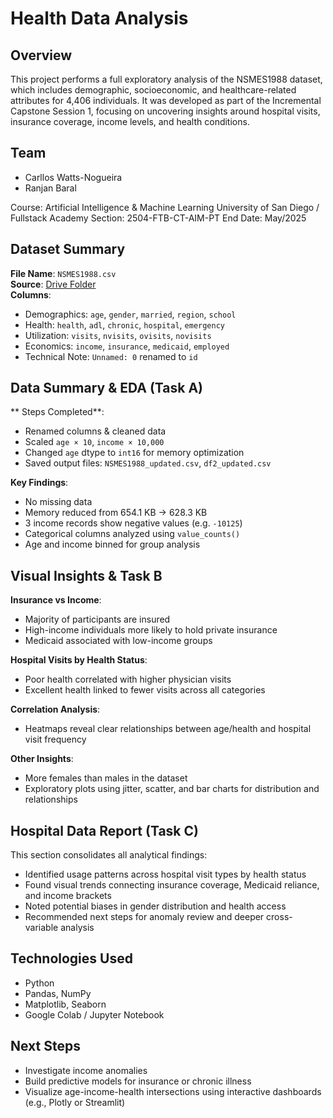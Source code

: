 # Health Data Analysis

## Overview
This project performs a full exploratory analysis of the NSMES1988 dataset, which includes demographic, socioeconomic, and healthcare-related attributes for 4,406 individuals. It was developed as part of the Incremental Capstone Session 1, focusing on uncovering insights around hospital visits, insurance coverage, income levels, and health conditions.

## Team
- Carllos Watts-Nogueira  
- Ranjan Baral  

Course: Artificial Intelligence & Machine Learning
University of San Diego / Fullstack Academy
Section: 2504-FTB-CT-AIM-PT
End Date: May/2025

## Dataset Summary
**File Name**: `NSMES1988.csv`  
**Source**: [Drive Folder](https://drive.google.com/drive/folders/1Bs-qDfJFSMKIpC_rFs2f-LmLougXonf-)  
**Columns**:
- Demographics: `age`, `gender`, `married`, `region`, `school`
- Health: `health`, `adl`, `chronic`, `hospital`, `emergency`
- Utilization: `visits`, `nvisits`, `ovisits`, `novisits`
- Economics: `income`, `insurance`, `medicaid`, `employed`
- Technical Note: `Unnamed: 0` renamed to `id`

## Data Summary & EDA (Task A)

** Steps Completed**:
- Renamed columns & cleaned data  
- Scaled `age × 10`, `income × 10,000`  
- Changed `age` dtype to `int16` for memory optimization  
- Saved output files: `NSMES1988_updated.csv`, `df2_updated.csv`

**Key Findings**:
- No missing data  
- Memory reduced from 654.1 KB → 628.3 KB  
- 3 income records show negative values (e.g. `-10125`)  
- Categorical columns analyzed using `value_counts()`  
- Age and income binned for group analysis

## Visual Insights & Task B

**Insurance vs Income**:
- Majority of participants are insured  
- High-income individuals more likely to hold private insurance  
- Medicaid associated with low-income groups

**Hospital Visits by Health Status**:
- Poor health correlated with higher physician visits  
- Excellent health linked to fewer visits across all categories

**Correlation Analysis**:
- Heatmaps reveal clear relationships between age/health and hospital visit frequency

**Other Insights**:
- More females than males in the dataset  
- Exploratory plots using jitter, scatter, and bar charts for distribution and relationships

## Hospital Data Report (Task C)

This section consolidates all analytical findings:

- Identified usage patterns across hospital visit types by health status  
- Found visual trends connecting insurance coverage, Medicaid reliance, and income brackets  
- Noted potential biases in gender distribution and health access  
- Recommended next steps for anomaly review and deeper cross-variable analysis  

## Technologies Used
- Python 
- Pandas, NumPy  
- Matplotlib, Seaborn  
- Google Colab / Jupyter Notebook

## Next Steps
- Investigate income anomalies  
- Build predictive models for insurance or chronic illness  
- Visualize age-income-health intersections using interactive dashboards (e.g., Plotly or Streamlit)


